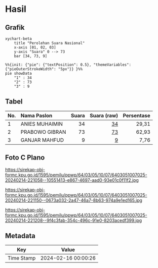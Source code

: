 # Hasil

## Grafik

```mermaid
xychart-beta
    title "Perolehan Suara Nasional"
    x-axis [01, 02, 03]
    y-axis "Suara" 0 --> 73
    bar [34, 73, 9]
```

```mermaid
%%{init: {"pie": {"textPosition": 0.5}, "themeVariables": {"pieOuterStrokeWidth": "5px"}} }%%
pie showData
    "1" : 34
    "2" : 73
    "3" : 9
```

## Tabel

| No. | Nama Paslon    | Suara | Suara (raw) | Persentase |
|:--- |:-------------- | -----:| -----------:| ----------:|
| 1   | ANIES MUHAIMIN | 34    | [34][p-1]   | 29,31      |
| 2   | PRABOWO GIBRAN | 73    | [73][p-2]   | 62,93      |
| 3   | GANJAR MAHFUD  | 9     | [9][p-3]    | 7,76       |


[p-1]: https://github.com/gigit-pemilu/pemilu-2024/blob/main/pilpres/hitung-suara/sub/64-kalimantan-timur/sub/03-berau/sub/05-tanjung-redeb/sub/1007-karang-ambun/sub/025-tps/sub/paslon-1.txt
[p-2]: https://github.com/gigit-pemilu/pemilu-2024/blob/main/pilpres/hitung-suara/sub/64-kalimantan-timur/sub/03-berau/sub/05-tanjung-redeb/sub/1007-karang-ambun/sub/025-tps/sub/paslon-2.txt
[p-3]: https://github.com/gigit-pemilu/pemilu-2024/blob/main/pilpres/hitung-suara/sub/64-kalimantan-timur/sub/03-berau/sub/05-tanjung-redeb/sub/1007-karang-ambun/sub/025-tps/sub/paslon-3.txt

## Foto C Plano

https://sirekap-obj-formc.kpu.go.id/1595/pemilu/ppwp/64/03/05/10/07/6403051007025-20240214-221058--10551413-e867-4697-aad0-93e01c0f11f2.jpg

https://sirekap-obj-formc.kpu.go.id/1595/pemilu/ppwp/64/03/05/10/07/6403051007025-20240214-221150--0673a032-2a47-46a7-8b63-974a9e1ed165.jpg

https://sirekap-obj-formc.kpu.go.id/1595/pemilu/ppwp/64/03/05/10/07/6403051007025-20240214-221208--9f4c3fab-354c-496c-91e0-8203acedf399.jpg


## Metadata

| Key        | Value               |
| ---------- | ------------------- |
| Time Stamp | 2024-02-16 00:00:26 |



